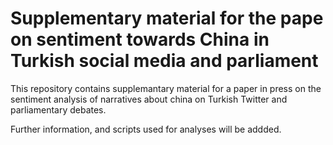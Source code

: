 # Supplementary material for the pape on sentiment towards China in Turkish social media and parliament

This repository contains supplemantary material for a paper in press
on the sentiment analysis of narratives about china on Turkish Twitter
and parliamentary debates.

Further information, and scripts used for analyses will be addded.
